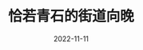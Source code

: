 ---
title: 恰若青石的街道向晚
date: 2022-11-11
tags:

- 生活

categories:

- 生活

keys:
- c8a1b16b64e93273fada8138c55f4a0a
---